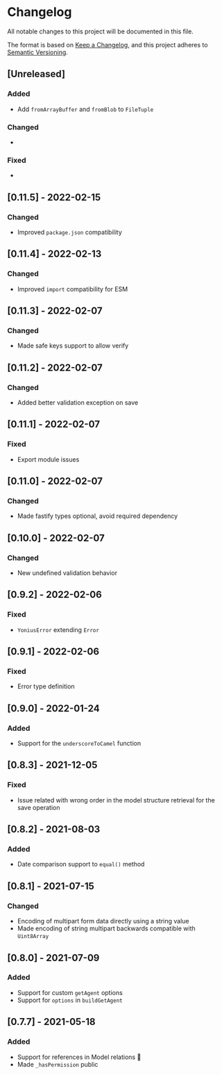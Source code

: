 # Changelog

All notable changes to this project will be documented in this file.

The format is based on [Keep a Changelog](https://keepachangelog.com/en/1.0.0/),
and this project adheres to [Semantic Versioning](https://semver.org/spec/v2.0.0.html).

## [Unreleased]

### Added

* Add `fromArrayBuffer` and `fromBlob` to `FileTuple`

### Changed

*

### Fixed

*

## [0.11.5] - 2022-02-15

### Changed

* Improved `package.json` compatibility

## [0.11.4] - 2022-02-13

### Changed

* Improved `import` compatibility for ESM

## [0.11.3] - 2022-02-07

### Changed

* Made safe keys support to allow verify

## [0.11.2] - 2022-02-07

### Changed

* Added better validation exception on save

## [0.11.1] - 2022-02-07

### Fixed

* Export module issues

## [0.11.0] - 2022-02-07

### Changed

* Made fastify types optional, avoid required dependency

## [0.10.0] - 2022-02-07

### Changed

* New undefined validation behavior

## [0.9.2] - 2022-02-06

### Fixed

* `YoniusError` extending `Error`

## [0.9.1] - 2022-02-06

### Fixed

* Error type definition

## [0.9.0] - 2022-01-24

### Added

* Support for the `underscoreToCamel` function

## [0.8.3] - 2021-12-05

### Fixed

* Issue related with wrong order in the model structure retrieval for the save operation

## [0.8.2] - 2021-08-03

### Added

* Date comparison support to `equal()` method

## [0.8.1] - 2021-07-15

### Changed

* Encoding of multipart form data directly using a string value
* Made encoding of string multipart backwards compatible with `Uint8Array`

## [0.8.0] - 2021-07-09

### Added

* Support for custom `getAgent` options
* Support for `options` in `buildGetAgent`

## [0.7.7] - 2021-05-18

### Added

* Support for references in Model relations 🎉
* Made `_hasPermission` public
